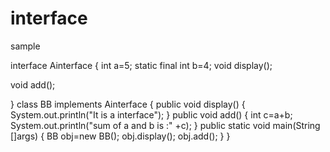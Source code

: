 # interface
sample


interface Ainterface
{
int a=5;
static final int b=4;
void display();

void add();

}
class BB implements Ainterface
{
public void display()
{
System.out.println("It is a interface");
}
public void add()
{
int c=a+b;
System.out.println("sum of a and b is :" +c);
}
public static void main(String []args)
{
BB obj=new BB();
obj.display();
obj.add();
}
}
